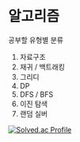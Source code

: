 # 알고리즘

공부할 유형별 분류

1. 자료구조
2. 재귀 / 백트래킹
3. 그리디
4. DP
5. DFS / BFS
6. 이진 탐색
7. 랜덤 실버

[![Solved.ac Profile](http://mazassumnida.wtf/api/v2/generate_badge?boj=surplus10)](https://solved.ac/surplus10/)
